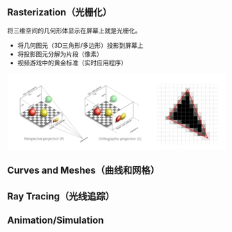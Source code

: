 ## Rasterization（光栅化）

将三维空间的几何形体显示在屏幕上就是光栅化。

- 将几何图元（3D三角形/多边形）投影到屏幕上
- 将投影图元分解为片段（像素）
- 视频游戏中的黄金标准（实时应用程序）

![alt text](image.png)












## Curves and Meshes（曲线和网格）


## Ray Tracing（光线追踪）








## Animation/Simulation